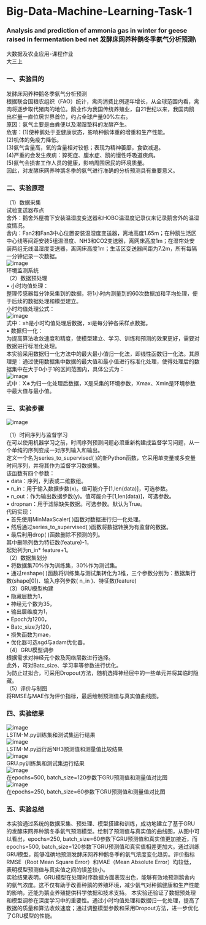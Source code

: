 # Big-Data-Machine-Learning-Task-1
### Analysis and prediction of ammonia gas in winter for geese raised in fermentation bed net 发酵床网养种鹅冬季氨气分析预测\
大数据及农业应用-课程作业\
大三上

### 一、实验目的
发酵床网养种鹅冬季氨气分析预测\
根据联合国粮农组织（FAO）统计，禽肉消费比例逐年增长，从全球范围内看，禽肉将逐步取代猪肉的地位。鹅业作为我国传统养殖业，自21世纪以来，我国肉鹅出栏量一直位居世界首位，约占全球产量90%左右。\
原因：氨气主要是由粪便以及潮湿垫料的发酵产生。\
危害：(1)使种鹅处于亚健康状态，影响种鹅体重的增重和生产性能。\
(2)机体的免疫力降低。\
(3)氨气含量高，氧的含量相对较低；表现为精神萎靡，食欲减退。\
(4)严重的会发生疾病：猝死症、腹水症、鹅的慢性呼吸道疾病。\
(5)氨气会损害工作人员的健康，影响周围居民的环境质量。\
因此，对发酵床网养种鹅冬季的氨气进行准确的分析预测具有重要意义。

### 二、实验原理
（1）数据采集\
试验变送器布点\
舍外：鹅舍外屋檐下安装温湿度变送器和HOBO温湿度记录仪来记录鹅舍外的温湿度情况。\
舍内：Fan2和Fan3中心位置安装温湿度变送器，离地高度1.65m；在种鹅生活区中心线等间距安装5组温湿度、NH3和CO2变送器，离网床高度1m；在湿帘处安装两组无线温湿度变送器，离网床高度1m；生活区变送器间距为7.2m，所有每隔一分钟记录一次数据。\
![image](https://github.com/user-attachments/assets/ab731a83-e007-4fe3-9179-f79c4814dd89)\
环境监测系统\
（2）数据预处理\
• 小时均值处理：\
整理传感器每分钟采集到的数据，将1小时内测量到的60次数据加和平均处理，便于后续的数据处理和模型建立。\
小时均值处理公式：\
![image](https://github.com/user-attachments/assets/f10f4d57-4642-4192-aef9-4680cea89020)\
式中：xh是小时均值处理后数据，xi是每分钟各采样点数据。\
• 数据归一化：\
为提高算法收敛速度和精度，使模型建立、学习、训练和预测的效果更好，需要对数据进行标准化处理。\
本实验采用数据归一化方法中的最大最小值归一化法，即线性函数归一化法。其原理是：通过使用数据集中数据的最大值和最小值进行标准化处理，使得处理后的数据集中在大于0小于1的区间范围内，具体公式为：\
![image](https://github.com/user-attachments/assets/3b3d5e8d-aa89-44ad-ab9e-7b2ca4f447ba)\
式中：X∗为归一化处理后数据，X是采集的环境参数，Xmax、Xmin是环境参数中最大值与最小值。

### 三、实验步骤
![image](https://github.com/user-attachments/assets/76288f3e-4109-41f1-bc2d-8d2132fa043a)

（1）时间序列与监督学习\
在可以使用机器学习之前，时间序列预测问题必须重新构建成监督学习问题，从一个单纯的序列变成一对序列输入和输出。\
定义一个名为series_to_supervised( )的新Python函数，它采用单变量或多变量时间序列，并将其作为监督学习数据集。\
该函数有四个参数：\
• data：序列，列表或二维数组。\
• n_in：用于输入数据步数(x)。值可能介于[1,len(data)]，可选参数。\
• n_out：作为输出数据步数(y)。值可能介于[1,len(data)]，可选参数。\
• dropnan：用于滤除缺失数据。可选参数。默认为True。\
代码实现：\
• 首先使用MinMaxScaler( )函数对数据进行归一化处理。\
• 然后通过series_to_supervised( )函数将数据转换为有监督的数据。\
• 最后利用drop( )函数删除不预测的列。\
其中删除列数为特征数(feature)-1，\
起始列为n_in* feature+1。\
（2）数据集划分\
• 将数据集70%作为训练集，30%作为测试集。\
• 通过reshape( )函数将训练集与测试集转化为3维，三个参数分别为：数据集行数(shape[0])、输入序列步数( n_in )、特征数(feature)\
（3）GRU模型构建\
• 隐藏层数为1，\
• 神经元个数为35，\
• 输出层维度为1，\
• Epoch为1200，\
• Batc_size为120，\
• 损失函数为mae，\
• 优化器可选sgd与adam优化器。\
（4）GRU模型调参\
根据需求对神经元个数及网络层数进行选择。\
此外，可对Batc_size、学习率等参数进行优化。\
为防止过拟合，可采用Dropout方法，随机选择神经层中的一些单元并将其临时隐藏。\
（5）评价与制图\
将RMSE与MAE作为评价指标，最后绘制预测值与真实值曲线图。

### 四、实验结果
![image](https://github.com/user-attachments/assets/7b79be42-2719-4f82-8e78-a7bfcb4172fc)\
LSTM-M.py训练集和测试集运行结果\
![image](https://github.com/user-attachments/assets/a8232479-1aed-4a9a-90ba-25e125a13451)\
LSTM-M.py运行后NH3预测值和测量值比较结果\
![image](https://github.com/user-attachments/assets/4c8b0c29-4ac9-4220-94bb-45ebccd6c6b0)\
GRU.py训练集和测试集运行结果\
![image](https://github.com/user-attachments/assets/e99c5ced-4efe-45d6-9242-855aca1de4c0)\
在epochs=500, batch_size=120参数下GRU预测值和测量值对比图\
![image](https://github.com/user-attachments/assets/948a6246-dbba-4a33-9a23-9519d524574d)\
在epochs=250, batch_size=60参数下GRU预测值和测量值对比图

### 五、实验总结
本实验通过系统的数据采集、预处理、模型搭建和训练，成功地建立了基于GRU的发酵床网养种鹅冬季氨气预测模型。绘制了预测值与真实值的曲线图，从图中可以看出，epochs=250, batch_size=60参数下GRU预测值和真实值更加接近，而epochs=500, batch_size=120参数下GRU预测值和真实值相差更加大。通过训练GRU模型，能够准确地预测发酵床网养种鹅冬季的氨气浓度变化趋势。评价指标RMSE（Root Mean Square Error）和MAE（Mean Absolute Error）均较低，表明模型预测值与真实值之间的误差较小。\
实验结果表明，GRU模型在处理时序数据方面表现出色，能够有效地预测鹅舍内的氨气浓度。这不仅有助于改善种鹅的养殖环境，减少氨气对种鹅健康和生产性能的影响，还能为鹅业养殖提供科学依据和技术支持。
本实验还验证了数据预处理和模型调参在深度学习中的重要性。通过小时均值处理和数据归一化处理，提高了数据的质量和算法收敛速度；通过调整模型参数和采用Dropout方法，进一步优化了GRU模型的性能。
